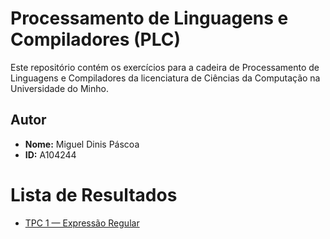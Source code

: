 # Processamento de Linguagens e Compiladores (PLC)

Este repositório contém os exercícios para a cadeira de Processamento de Linguagens e Compiladores da licenciatura de Ciências da Computação na Universidade do Minho.

## Autor
- **Nome:** Miguel Dinis Páscoa
- **ID:** A104244

# Lista de Resultados
- [TPC 1 — Expressão Regular](./TPC1/)
